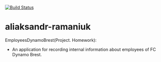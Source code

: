 [![Build Status](https://travis-ci.org/brest-java-course-summer-2019/aliaksandr-ramaniuk.svg?branch=master)](https://travis-ci.org/brest-java-course-summer-2019/aliaksandr-ramaniuk)

# aliaksandr-ramaniuk

EmployeesDynamoBrest(Project. Homework):
- An application for recording internal information about employees of FC Dynamo Brest.







